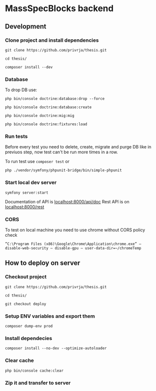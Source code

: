 # MassSpecBlocks backend
## Development
### Clone project and install dependencies
```git clone https://github.com/privrja/thesis.git```

```cd thesis/```

```composer install --dev```

### Database

To drop DB use:

```php bin/console doctrine:database:drop --force```

```php bin/console doctrine:database:create```

```php bin/console doctrine:mig:mig```

```php bin/console doctrine:fixtures:load```

### Run tests
Before every test you need to delete, create, migrate and purge DB like in previuos step, now test can't be run more times in a row.

To run test use
```composer test```
or

```php ./vendor/symfony/phpunit-bridge/bin/simple-phpunit```

### Start local dev server 
```symfony server:start```

Documentation of API is [localhost:8000/api/doc](https://localhost:8000/api/doc)
Rest API is on [localhost:8000/rest](https://localhost:8000/rest)

### CORS
To test on local machine you need to use chrome without CORS policy check

```”C:\Program Files (x86)\Google\Chrome\Application\chrome.exe” — disable-web-security — disable-gpu — user-data-dir=~/chromeTemp```

## How to deploy on server
### Checkout project
```git clone https://github.com/privrja/thesis.git```

```cd thesis/```

```git checkout deploy```

### Setup ENV variables and export them
```composer dump-env prod```

### Install dependecies
 ```composer install --no-dev --optimize-autoloader```

### Clear cache
```php bin/console cache:clear```

### Zip it and transfer to server